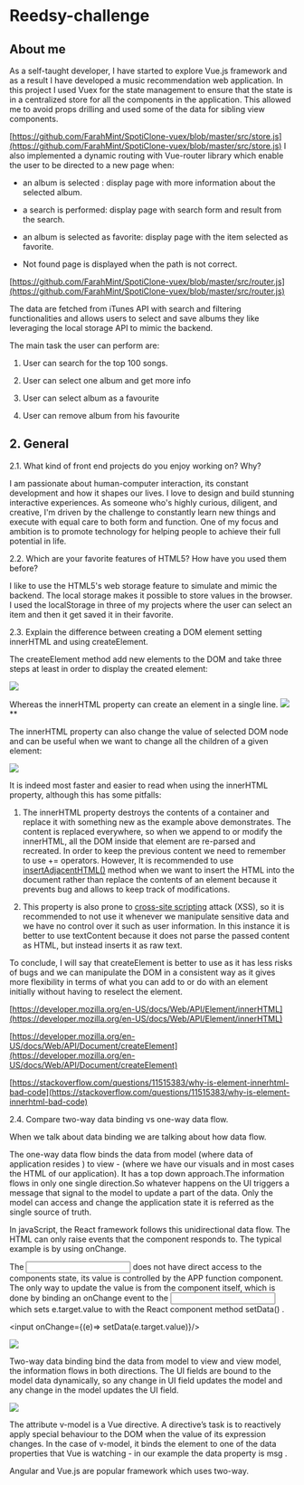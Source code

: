 # Reedsy-challenge

## About me

As a self-taught developer, I have started to explore Vue.js framework and as a result I have developed a music recommendation web application. In this project I used Vuex for the state management to ensure that the state is in a centralized store for all the components in the application. This allowed me to avoid props drilling and used some of the data for sibling view components.

[https://github.com/FarahMint/SpotiClone-vuex/blob/master/src/store.js](https://github.com/FarahMint/SpotiClone-vuex/blob/master/src/store.js)
I also implemented a dynamic routing with Vue-router library which enable the user to be directed to a new page when:

-  an album is selected : display page with more information about the selected album.
    
-  a search is performed: display page with search form and result from the search.
    
-  an album is selected as favorite: display page with the item selected as favorite.
    
-  Not found page is displayed when the path is not correct.
    

[https://github.com/FarahMint/SpotiClone-vuex/blob/master/src/router.js](https://github.com/FarahMint/SpotiClone-vuex/blob/master/src/router.js)

The data are fetched from iTunes API with search and filtering functionalities and allows users to select and save albums they like leveraging the local storage API to mimic the backend.

The main task the user can perform are:

1. User can search for the top 100 songs.

2. User can select one album and get more info

3. User can select album as a favourite

4. User can remove album from his favourite

  

## 2. General

2.1. What kind of front end projects do you enjoy working on? Why?

I am passionate about human-computer interaction, its constant development and how it shapes our lives. I love to design and build stunning interactive experiences. As someone who's highly curious, diligent, and creative, I'm driven by the challenge to constantly learn new things and execute with equal care to both form and function. One of my focus and ambition is to promote technology for helping people to achieve their full potential in life.

  

2.2. Which are your favorite features of HTML5? How have you used them before?

I like to use the HTML5's web storage feature to simulate and mimic the backend. The local storage makes it possible to store values in the browser. I used the localStorage in three of my projects where the user can select an item and then it get saved it in their favorite.

  

2.3. Explain the difference between creating a DOM element setting innerHTML and using createElement.

The createElement method add new elements to the DOM and take three steps at least in order to display the created element:

**![](https://lh5.googleusercontent.com/FnWTszCtfMrqTxYsgLKYS3et2ypl6yD_2YlGwqNuD8KUfokxrT8_lCpxwNtiOu27JgFNoLB2gdzVEREg_rw6zA6HmxAWScYS718E9CcFNA27rPctuwOOphEI6iAkuJjuPGfkdOUA)**
  

Whereas  the innerHTML property can create an element in a single line.
 ![](https://lh5.googleusercontent.com/UhObM7qnFqKjB450YSS5ZR-cZiFfJl1BTQAYnJzug6N5v84AMT5YdICTobJ7cKlwVn9lkDqFKIcd2Dhc4B8N_x22JefH8P1TVCLPYc7Zh6q99vFf_k0VgCmofqRf5QCqWeNAlWjI)**
  

The innerHTML property can also change the value of selected DOM node  and can be useful when we want to change all the children of a given element:

**![](https://lh4.googleusercontent.com/y55tA-B-4iyO7uk-jkPVHA4SHCkY5xm4Q_sMk-f045hJwMwjgT3ZXNnPcPXkDqhX5wQWvJ4tnkvRBl7ICLhHDt24fgE4TI9dx1xr9MQcbHYORr5oYHM6hS_6_k-6vod4imsEfJ3G)**
  
  

It is indeed most faster and easier to read when using the innerHTML property, although this has some pitfalls:

1) The innerHTML property destroys the contents of a container and replace it with something new as the example above demonstrates. The content is replaced everywhere, so when we append to or modify the innerHTML, all the DOM inside that element are re-parsed and recreated. In order to keep the previous content we need to remember to use += operators.
 However, It is recommended to use [insertAdjacentHTML()](https://developer.mozilla.org/en-US/docs/Web/API/Element/insertAdjacentHTML) method when we want to insert the HTML into the document rather than replace the contents of an element because it prevents bug and allows to keep track of modifications.

  

2) This property is also prone to [cross-site scripting](https://en.wikipedia.org/wiki/cross-site%20scripting) attack (XSS), so it is recommended to not use it whenever we manipulate sensitive data and we have no control over it such as user information. In this instance it is better to use textContent because it does not parse the passed content as HTML, but instead inserts it as raw text.

To conclude, I will say that createElement is better to use as it has less risks of bugs and we can manipulate the DOM in a consistent way as it gives more flexibility in terms of what you can add to or do with an element initially without having to reselect the element.

[https://developer.mozilla.org/en-US/docs/Web/API/Element/innerHTML](https://developer.mozilla.org/en-US/docs/Web/API/Element/innerHTML)

[https://developer.mozilla.org/en-US/docs/Web/API/Document/createElement](https://developer.mozilla.org/en-US/docs/Web/API/Document/createElement)

[https://stackoverflow.com/questions/11515383/why-is-element-innerhtml-bad-code](https://stackoverflow.com/questions/11515383/why-is-element-innerhtml-bad-code)

  

2.4. Compare two-way data binding vs one-way data flow.

When we talk about data binding we are talking about  how data flow.

The one-way data flow binds the data from model (where data of application resides ) to view - (where we have our visuals and in most cases the HTML of our application). It has a top down approach.The information flows in only one single direction.So whatever happens on the UI triggers a message that signal to the model to update a part of the data. Only the model can access and change the application state it is referred as the single source of truth.

In javaScript, the React framework follows this unidirectional data flow. The HTML can only raise events that the component responds to. The typical example is by using onChange.

The <input/>  does not have direct access to the components state, its value is controlled by the APP function component. The only way to update the value is from the component itself, which is done by binding an onChange event to the <input /> which sets e.target.value to with the React component method setData()  .

<input  onChange={(e)=>  setData(e.target.value)}/>

![](https://lh6.googleusercontent.com/071nKaQxezSUDHGbLQwsbByJXaja-_tnBRBM0zsrpPqmBc4y53XBbEoV5PODpBzYKWfLAH2ylcdoOcZSMYCD9_InL30cQ7wopXOFBG6R-j5fot__noCxkVmwM7M8j8gRJfYx_QUU)

  
  
  
  

Two-way data binding bind the data from model to view and view model, the information flows in both directions. The UI fields are bound to the model data dynamically, so any change in UI field updates the model and any change in the model updates the UI field.

![](https://lh3.googleusercontent.com/7AKWonWlpvjBdQCMHfL56oSUMKOtVCLWLW_teAnGthUf-fpk-pYr0bfA2eT_EqeCB5Z-2fQ4LwGzU1r5XfyQV1T1cSViKbDBVI-7uAqnYpO8ZtK7RD2QbkmXr099HiirDNUmY-wf)

  
The attribute v-model  is a Vue directive. A directive’s task is to reactively apply special behaviour to the DOM when the value of its expression changes. In the case of v-model, it binds the element to one of the data properties that Vue is watching - in our example the data property is msg .

Angular and Vue.js are popular framework which uses two-way.
